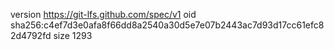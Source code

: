 version https://git-lfs.github.com/spec/v1
oid sha256:c4ef7d3e0afa8f66dd8a2540a30d5e7e07b2443ac7d93d17cc61efc82d4792fd
size 1293
